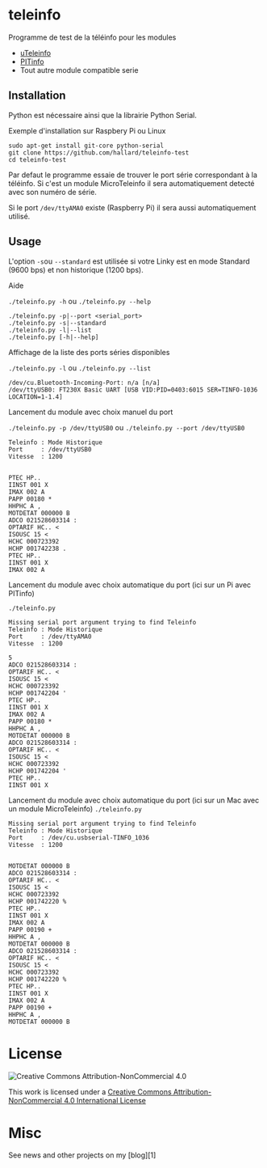# teleinfo

Programme de test de la téléinfo pour les modules 

- [uTeleinfo](https://www.tindie.com/products/hallard/pitinfo/)
- [PITinfo](https://www.tindie.com/products/hallard/micro-teleinfo-v20/)
- Tout autre module compatible serie


## Installation

Python est nécessaire ainsi que la librairie Python Serial. 

Exemple d'installation sur Raspbery Pi ou Linux

```
sudo apt-get install git-core python-serial
git clone https://github.com/hallard/teleinfo-test
cd teleinfo-test
```

Par defaut le programme essaie de trouver le port série correspondant à la téléinfo. Si c'est un module MicroTeleinfo il sera automatiquement detecté avec son numéro de série. 

Si le port `/dev/ttyAMA0` existe (Raspberry Pi) il sera aussi automatiquement utilisé.

## Usage

L'option `-s`ou  `--standard` est utilisée si votre Linky est en mode Standard (9600 bps) et non historique (1200 bps).


Aide

`./teleinfo.py -h` ou `./teleinfo.py --help`

```
./teleinfo.py -p|--port <serial_port>
./teleinfo.py -s|--standard
./teleinfo.py -l|--list
./teleinfo.py [-h|--help]
```


Affichage de la liste des ports séries disponibles

`./teleinfo.py -l` ou `./teleinfo.py --list`

```
/dev/cu.Bluetooth-Incoming-Port: n/a [n/a]
/dev/ttyUSB0: FT230X Basic UART [USB VID:PID=0403:6015 SER=TINFO-1036 LOCATION=1-1.4]
```

Lancement du module avec choix manuel du port

`./teleinfo.py -p /dev/ttyUSB0` ou `./teleinfo.py --port /dev/ttyUSB0`

```
Teleinfo : Mode Historique
Port     : /dev/ttyUSB0
Vitesse  : 1200


PTEC HP..  
IINST 001 X
IMAX 002 A
PAPP 00180 *
HHPHC A ,
MOTDETAT 000000 B
ADCO 021528603314 :
OPTARIF HC.. <
ISOUSC 15 <
HCHC 000723392  
HCHP 001742238 .
PTEC HP..  
IINST 001 X
IMAX 002 A
```

Lancement du module avec choix automatique du port (ici sur un Pi avec PITinfo)

`./teleinfo.py`


```
Missing serial port argument trying to find Teleinfo
Teleinfo : Mode Historique
Port     : /dev/ttyAMA0
Vitesse  : 1200

5
ADCO 021528603314 :
OPTARIF HC.. <
ISOUSC 15 <
HCHC 000723392  
HCHP 001742204 '
PTEC HP..  
IINST 001 X
IMAX 002 A
PAPP 00180 *
HHPHC A ,
MOTDETAT 000000 B
ADCO 021528603314 :
OPTARIF HC.. <
ISOUSC 15 <
HCHC 000723392  
HCHP 001742204 '
PTEC HP..  
IINST 001 X
```

Lancement du module avec choix automatique du port (ici sur un Mac avec un module MicroTeleinfo)
`./teleinfo.py`

```
Missing serial port argument trying to find Teleinfo
Teleinfo : Mode Historique
Port     : /dev/cu.usbserial-TINFO_1036
Vitesse  : 1200


MOTDETAT 000000 B
ADCO 021528603314 :
OPTARIF HC.. <
ISOUSC 15 <
HCHC 000723392  
HCHP 001742220 %
PTEC HP..  
IINST 001 X
IMAX 002 A
PAPP 00190 +
HHPHC A ,
MOTDETAT 000000 B
ADCO 021528603314 :
OPTARIF HC.. <
ISOUSC 15 <
HCHC 000723392  
HCHP 001742220 %
PTEC HP..  
IINST 001 X
IMAX 002 A
PAPP 00190 +
HHPHC A ,
MOTDETAT 000000 B
```

# License

<img alt="Creative Commons Attribution-NonCommercial 4.0" src="https://i.creativecommons.org/l/by-nc/4.0/88x31.png">   

This work is licensed under a [Creative Commons Attribution-NonCommercial 4.0 International License](http://creativecommons.org/licenses/by-nc/4.0/)    

# Misc

See news and other projects on my [blog][1] 

[A]: https://hallard.me

